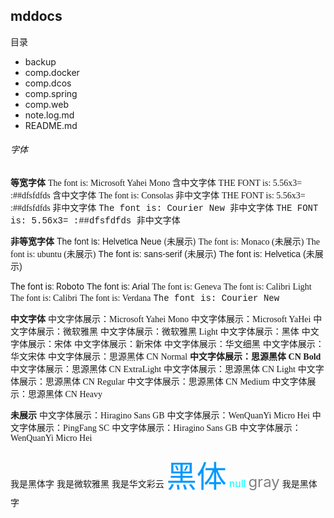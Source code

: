 ## mddocs

目录
* backup
* comp.docker
* comp.dcos
* comp.spring
* comp.web
* note.log.md
* README.md


###### 字体
**等宽字体**
<font face="Microsoft Yahei Mono">The font is: Microsoft Yahei Mono 含中文字体</font>
<font face="Microsoft Yahei Mono">THE FONT is: 5.56x3= :##dfsfdfds 含中文字体</font>
<font face=Consolas>The font is: Consolas 非中文字体</font>
<font face=Consolas>THE FONT is: 5.56x3= :##dfsfdfds 非中文字体</font>
<font face="Courier New">The font is: Courier New 非中文字体</font>
<font face="Courier New">THE FONT is: 5.56x3= :##dfsfdfds 非中文字体</font>


**非等宽字体**
<font face="Helvetica Neue">The font is: Helvetica Neue (未展示)</font>
<font face="Monaco">The font is: Monaco (未展示)</font>
<font face="ubuntu">The font is: ubuntu (未展示)</font>
<font face="sans-serif">The font is: sans-serif  (未展示)</font>
<font face="Helvetica">The font is: Helvetica (未展示)</font>

<font face="Roboto">The font is: Roboto</font>
<font face="Arial">The font is: Arial</font>
<font face="Geneva">The font is: Geneva</font>
<font face="Calibri Light">The font is: Calibri Light</font>
<font face="Calibri">The font is: Calibri</font>
<font face="Verdana">The font is: Verdana</font>
<font face="Courier New">The font is: Courier New</font>



**中文字体**
<font face="Microsoft Yahei Mono">中文字体展示：Microsoft Yahei Mono</font>
<font face="Microsoft YaHei">中文字体展示：Microsoft YaHei</font>
<font face="微软雅黑">中文字体展示：微软雅黑</font>
<font face="微软雅黑 Light">中文字体展示：微软雅黑 Light</font>
<font face="黑体">中文字体展示：黑体</font>
<font face="宋体">中文字体展示：宋体</font>
<font face="新宋体">中文字体展示：新宋体</font>
<font face="华文细黑">中文字体展示：华文细黑</font>
<font face="华文宋体">中文字体展示：华文宋体</font>
<font face="思源黑体 CN Normal">中文字体展示：思源黑体 CN Normal</font>
<font face="思源黑体 CN Bold">**中文字体展示：思源黑体 CN Bold**</font>
<font face="思源黑体 CN ExtraLight">中文字体展示：思源黑体 CN ExtraLight</font>
<font face="思源黑体 CN Light">中文字体展示：思源黑体 CN Light</font>
<font face="思源黑体 CN Regular">中文字体展示：思源黑体 CN Regular</font>
<font face="思源黑体 CN Medium">中文字体展示：思源黑体 CN Medium</font>
<font face="思源黑体 CN Heavy">中文字体展示：思源黑体 CN Heavy</font>

**未展示**
<font face="Hiragino Sans GB">中文字体展示：Hiragino Sans GB</font>
<font face="WenQuanYi Micro Hei">中文字体展示：WenQuanYi Micro Hei</font>
<font face="PingFang SC">中文字体展示：PingFang SC</font>
<font face="Hiragino Sans GB">中文字体展示：Hiragino Sans GB</font>
<font face="WenQuanYi Micro Hei">中文字体展示：WenQuanYi Micro Hei</font>


<font face="黑体">我是黑体字</font>
<font face="微软雅黑">我是微软雅黑</font>
<font face="STCAIYUN">我是华文彩云</font>
<font color=#0099ff size=12 face="黑体">黑体</font>
<font color=#00ffff size=3>null</font>
<font color=gray size=5>gray</font>
<font face="黑体">我是黑体字</font>